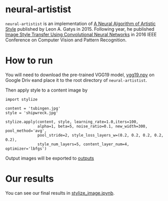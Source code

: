 # neural-artistist

`neural-artistist` is an implementation of [A Neural Algorithm of Artistic Style](https://arxiv.org/pdf/1508.06576.pdf) published by Leon A. Gatys in 2015. Following year, he published [Image Style Transfer Using Convolutional Neural Networks](https://www.cv-foundation.org/openaccess/content_cvpr_2016/papers/Gatys_Image_Style_Transfer_CVPR_2016_paper.pdf) in 2016 IEEE Conference on Computer Vision and Pattern Recognition.
# How to run

You will need to download the pre-trained VGG19 model, [vgg19.npy](https://drive.google.com/open?id=1dvv0XiR1nmJVO06EdqLcesJoNYqIcPx7) on Google Driv eand place it to the root directory of `neural-artistist`.

Then apply style to a content image by

    import stylize

    content = 'tubingen.jpg'
    style = 'shipwreck.jpg'

    stylize.apply(content, style, learning_rate=1.0,iters=100,
                  alpha=1, beta=5, noise_ratio=0.1, new_width=300, pool_method='avg',
                  pool_stride=2, style_loss_layers_w=(0.2, 0.2, 0.2, 0.2, 0.2),
                  style_num_layers=5, content_layer_num=4, optimizer='lbfgs')

Output images will be exported to [outputs](outputs)

# Our results

You can see our final results in [stylize_image.ipynb](stylize_image.ipynb).
